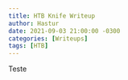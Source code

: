 ```yaml
---
title: HTB Knife Writeup
author: Hastur
date: 2021-09-03 21:00:00 -0300
categories: [Writeups]
tags: [HTB]
---
```


Teste
